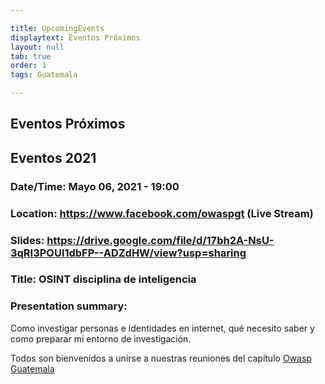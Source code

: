 ```yaml
---

title: UpcomingEvents
displaytext: Eventos Próximos
layout: null
tab: true
order: 1
tags: Guatemala

---
```


## Eventos Próximos

## Eventos 2021

### Date/Time: Mayo 06, 2021 - 19:00
### Location: https://www.facebook.com/owaspgt (Live Stream)
### Slides: https://drive.google.com/file/d/17bh2A-NsU-3qRI3POUl1dbFP--ADZdHW/view?usp=sharing
### Title: OSINT disciplina de inteligencia
### Presentation summary: 

Como investigar personas e identidades en internet, qué necesito saber y como preparar mi entorno de investigación.

Todos son bienvenidos a unirse a nuestras reuniones del capítulo
[Owasp Guatemala](https://www.facebook.com/owaspgt)
